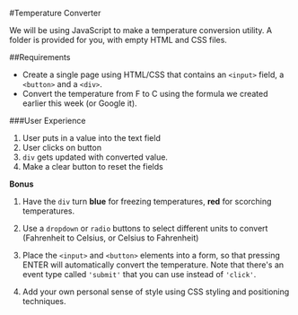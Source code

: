 #Temperature Converter

We will be using JavaScript to make a temperature conversion utility. A folder is provided for you, with empty HTML and CSS files.

##Requirements
* Create a single page using HTML/CSS that contains an `<input>` field, a `<button>` and a `<div>`.
* Convert the temperature from F to C using the formula we created earlier this week (or Google it).

###User Experience

1. User puts in a value into the text field
2. User clicks on button
3. `div` gets updated with converted value.
4. Make a clear button to reset the fields

**Bonus**

1. Have the `div` turn **blue** for freezing temperatures, **red** for scorching temperatures.

2. Use a `dropdown` or `radio` buttons to select different units to convert (Fahrenheit to Celsius, or Celsius to Fahrenheit)

3. Place the `<input>` and `<button>` elements into a form, so that pressing ENTER will automatically convert the temperature. Note that there's an event type called `'submit'` that you can use instead of `'click'`.

4. Add your own personal sense of style using CSS styling and positioning techniques.